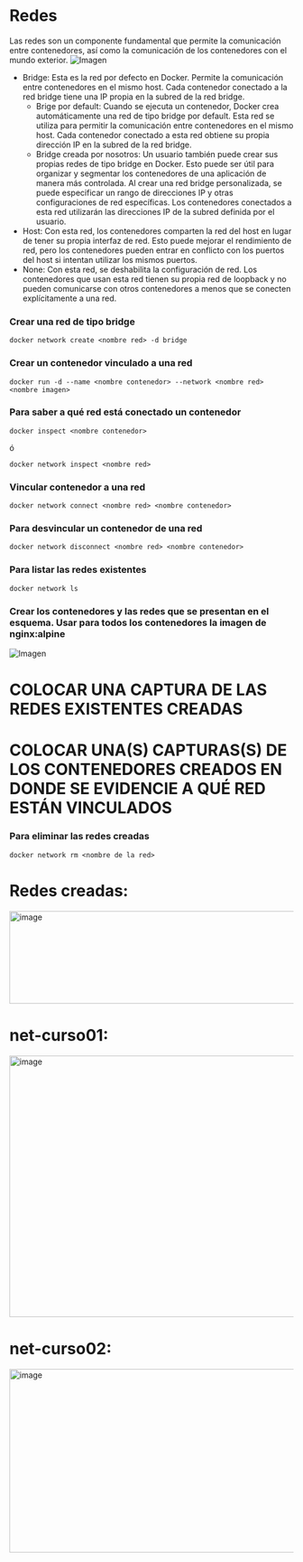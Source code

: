 # Redes
Las redes son un componente fundamental que permite la comunicación entre contenedores, así como la comunicación de los contenedores con el mundo exterior. 
![Imagen](redes.PNG)
- Bridge: Esta es la red por defecto en Docker. Permite la comunicación entre contenedores en el mismo host. Cada contenedor conectado a la red bridge tiene una IP propia en la subred de la red bridge.
    -  Brige por default: Cuando se ejecuta un contenedor, Docker crea automáticamente una red de tipo bridge por default. Esta red se utiliza para permitir la comunicación entre contenedores en el mismo host. Cada contenedor conectado a esta red obtiene su propia dirección IP en la subred de la red bridge.
    - Bridge creada por nosotros: Un usuario también puede crear sus propias redes de tipo bridge en Docker. Esto puede ser útil para organizar y segmentar los contenedores de una aplicación de manera más controlada. Al crear una red bridge personalizada, se puede especificar un rango de direcciones IP y otras configuraciones de red específicas. Los contenedores conectados a esta red utilizarán las direcciones IP de la subred definida por el usuario.
- Host: Con esta red, los contenedores comparten la red del host en lugar de tener su propia interfaz de red. Esto puede mejorar el rendimiento de red, pero los contenedores pueden entrar en conflicto con los puertos del host si intentan utilizar los mismos puertos.
- None: Con esta red, se deshabilita la configuración de red. Los contenedores que usan esta red tienen su propia red de loopback y no pueden comunicarse con otros contenedores a menos que se conecten explícitamente a una red.

### Crear una red de tipo bridge

```
docker network create <nombre red> -d bridge
```

### Crear un contenedor vinculado a una red

```
docker run -d --name <nombre contenedor> --network <nombre red> <nombre imagen>
```

### Para saber a qué red está conectado un contenedor

```
docker inspect <nombre contenedor>
```
ó
```
docker network inspect <nombre red> 
```

### Vincular contenedor a una red
```
docker network connect <nombre red> <nombre contenedor>
```

### Para desvincular un contenedor de una red
```
docker network disconnect <nombre red> <nombre contenedor>
```

### Para listar las redes existentes
```
docker network ls
```

### Crear los contenedores y las redes que se presentan en el esquema. Usar para todos los contenedores la imagen de nginx:alpine

![Imagen](esquema-ejercicio-redes.PNG)

# COLOCAR UNA CAPTURA DE LAS REDES EXISTENTES CREADAS

# COLOCAR UNA(S) CAPTURAS(S) DE LOS CONTENEDORES CREADOS EN DONDE SE EVIDENCIE A QUÉ RED ESTÁN VINCULADOS

### Para eliminar las redes creadas
```
docker network rm <nombre de la red>
```
# Redes creadas:
<img width="571" height="164" alt="image" src="https://github.com/user-attachments/assets/e38b106e-e027-4a1b-8575-a1ca0630bcda" />

# net-curso01:
<img width="1125" height="463" alt="image" src="https://github.com/user-attachments/assets/81b1c794-1df3-45b5-9b1b-48ab9394d6e3" />

# net-curso02:
<img width="1089" height="325" alt="image" src="https://github.com/user-attachments/assets/b48df758-4667-4d35-b915-9b0b0b18e02f" />



